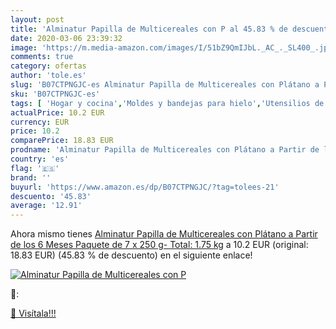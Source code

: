 ```yaml
---
layout: post
title: 'Alminatur Papilla de Multicereales con P al 45.83 % de descuento'
date: 2020-03-06 23:39:32
image: 'https://m.media-amazon.com/images/I/51bZ9QmIJbL._AC_._SL400_.jpg'
comments: true
category: ofertas
author: 'tole.es'
slug: 'B07CTPNGJC-es Alminatur Papilla de Multicereales con Plátano a Partir de...'
sku: 'B07CTPNGJC-es'
tags: [ 'Hogar y cocina','Moldes y bandejas para hielo','Utensilios de bar','Utensilios de cocina','alminatur', ]
actualPrice: 10.2 EUR
currency: EUR
price: 10.2
comparePrice: 18.83 EUR
prodname: 'Alminatur Papilla de Multicereales con Plátano a Partir de los 6 Meses Paquete de 7 x 250 g- Total: 1.75 kg'
country: 'es'
flag: '🇪🇸'
brand: ''
buyurl: 'https://www.amazon.es/dp/B07CTPNGJC/?tag=tolees-21'
descuento: '45.83'
average: '12.91'
---
```


Ahora mismo tienes [Alminatur Papilla de Multicereales con Plátano a Partir de los 6 Meses Paquete de 7 x 250 g- Total: 1.75 kg](https://www.amazon.es/dp/B07CTPNGJC/?tag=tolees-21) a 10.2 EUR (original: 18.83 EUR) (45.83 %  de descuento) en el siguiente enlace!

[![Alminatur Papilla de Multicereales con P](https://m.media-amazon.com/images/I/51bZ9QmIJbL._AC_._SL400_.jpg)](https://www.amazon.es/dp/B07CTPNGJC/?tag=tolees-21)

🔎:


[🛒 Visítala!!!](https://www.amazon.es/dp/B07CTPNGJC/?tag=tolees-21)

